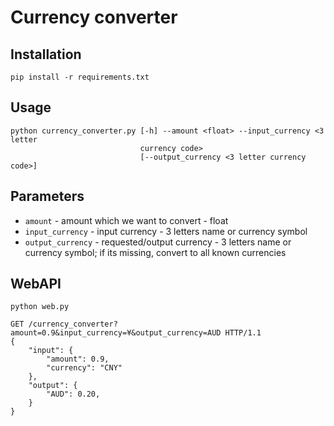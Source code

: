 # Currency converter

## Installation

`pip install -r requirements.txt`

## Usage

```
python currency_converter.py [-h] --amount <float> --input_currency <3 letter
                             currency code>
                             [--output_currency <3 letter currency code>]
```

## Parameters
- `amount` - amount which we want to convert - float
- `input_currency` - input currency - 3 letters name or currency symbol
- `output_currency` - requested/output currency - 3 letters name or currency symbol; if its missing, convert to all known currencies

## WebAPI
`python web.py`
```
GET /currency_converter?amount=0.9&input_currency=¥&output_currency=AUD HTTP/1.1
{   
    "input": {
        "amount": 0.9,
        "currency": "CNY"
    },
    "output": {
        "AUD": 0.20, 
    }
}
```